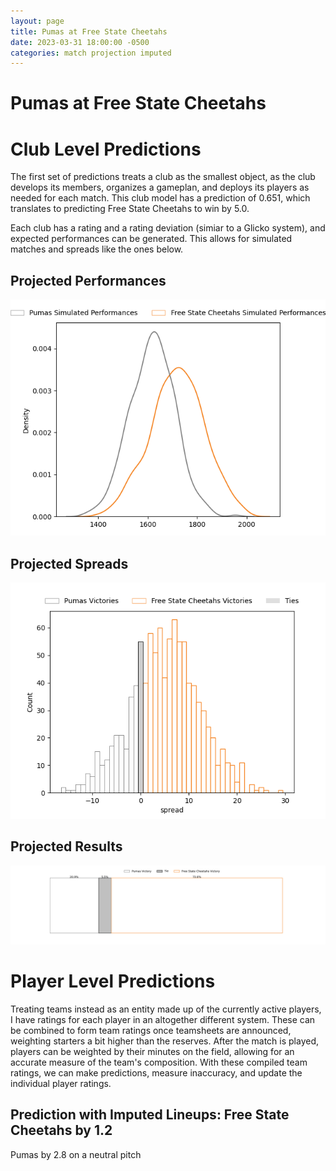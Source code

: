 ```yaml
---  
layout: page  
title: Pumas at Free State Cheetahs  
date: 2023-03-31 18:00:00 -0500  
categories: match projection imputed  
---
```

# Pumas at Free State Cheetahs

# Club Level Predictions


The first set of predictions treats a club as the smallest object, as the club develops its members, organizes a gameplan, and deploys its players as needed for each match. This club model has a prediction of 0.651, which translates to predicting Free State Cheetahs to win by 5.0.

Each club has a rating and a rating deviation (simiar to a Glicko system), and expected performances can be generated. This allows for simulated matches and spreads like the ones below.
## Projected Performances


![Projected Performances](plots/performances_2023-03-31-FreeStateCheetahs-Pumas.png)
## Projected Spreads


![Projected Spreads](plots/spreads_2023-03-31-FreeStateCheetahs-Pumas.png)
## Projected Results


![Projected Results](plots/resultbar_2023-03-31-FreeStateCheetahs-Pumas.png)
# Player Level Predictions


Treating teams instead as an entity made up of the currently active players, I have ratings for each player in an altogether different system. These can be combined to form team ratings once teamsheets are announced, weighting starters a bit higher than the reserves. After the match is played, players can be weighted by their minutes on the field, allowing for an accurate measure of the team's composition. With these compiled team ratings, we can make predictions, measure inaccuracy, and update the individual player ratings.
## Prediction with Imputed Lineups: Free State Cheetahs by 1.2


Pumas by 2.8 on a neutral pitch

